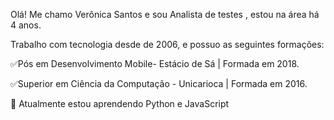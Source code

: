 Olá! Me chamo Verônica Santos e sou Analista de testes , estou na área há 4 anos.


Trabalho com tecnologia desde de 2006, e possuo as seguintes formações:



✅Pós em Desenvolvimento Mobile- Estácio de Sá    | Formada em 2018.

✅Superior em Ciência da Computação  - Unicarioca | Formada em 2016.


🌱 Atualmente estou aprendendo Python e JavaScript

